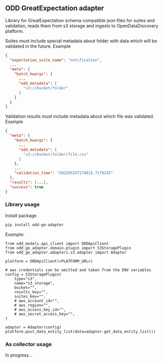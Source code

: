 ## ODD GreatExpectation adapter

Library for GreatExpectation schema compatible json files for suites and validation, reads them from s3 storage and ingests to OpenDataDiscovery platform.

Suites must include special metadata about folder with data which will be validated in the future.
Example 
```json
{
  "expectation_suite_name": "notification",
  ...
  "meta": {
    "batch_kwargs": {
      ...
      "odd_metadata": [
        "s3://bucket/folder"
      ]
    }
  }
}
```

Validation results must include metadata about which file was validated.
Example
```json
{
  "meta": {
    "batch_kwargs": {
      ...
      "odd_metadata": [
        "s3://bucket/folder/file.csv"
      ]
    },
    ...
    "validation_time": "20220525T174015.717924Z"
  },
  "results": [...],
  "success": true
}
```

### Library usage
Install package
```bash
pip install odd-ge-adapter
```

Example:
```
from odd_models.api_client import ODDApiClient
from odd_ge_adapter.domain.plugin import S3StoragePlugin
from odd_ge_adapter.adapters.s3.adapter import Adapter

platform = ODDApiClient(<PLATFORM_URL>)

# aws credentials can be omitted and taken from the ENV variables 
config = S3StoragePlugin(
    type="s3",
    name="s3_storage",
    bucket="",
    results_key="",
    suites_key="",
    # aws_account_id="",
    # aws_region="",
    # aws_access_key_id="",
    # aws_secret_access_key="",
)

adapter = Adapter(config)
platform.post_data_entity_list(data=adapter.get_data_entity_list())
```


### As collector usage
In progress...

